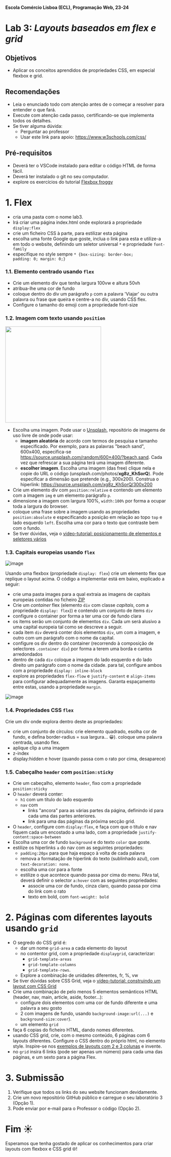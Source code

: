 **Escola Comércio Lisboa (ECL), Programação Web, 23-24**
 
# Lab 3: *Layouts baseados em flex e grid* 

## Objetivos
* Aplicar os conceitos aprendidos de propriedades CSS, em especial flexbox e grid.

## Recomendações
* Leia o enunciado todo com atenção antes de o começar a resolver para entender o que fará.
* Execute com atenção cada passo, certificando-se que implementa todos os detalhes. 
* Se tiver alguma dúvida:
    * Perguntar ao professor
    * Usar este link para apoio: https://www.w3schools.com/css/

## Pré-requisitos
* Deverá ter o VSCode instalado para editar o código HTML de forma fácil.
* Deverá ter instalado o git no seu computador.
* explore os exercícios do tutorial [Flexbox froggy](https://flexboxfroggy.com/)


# 1. Flex 
* cria uma pasta com o nome lab3.
* Irá criar uma página index.html onde explorará a propriedade <code>display:flex</code>
* crie um ficheiro CSS à parte, para estilizar esta página
* escolha uma fonte Google que goste, inclua o link para esta e utilize-a em todo o website, definindo um seletor universal <code>*</code> e propriedade <code>font-family</code> 
* especifique no style sempre <code>* {box-sizing: border-box; padding: 0; margin: 0;}</code>

### 1.1. Elemento centrado usando <code>flex</code>

* Crie um elemento div que tenha largura 100vw e altura 50vh
* atribua-lhe uma cor de fundo
* coloque dentro do div um parágrafo <code>p</code> com a palavra 'Viajar' ou outra palavra ou frase que queira e centre-a no div, usando CSS flex.
* Configure o tamanho do emoji com a propriedade font-size


### 1.2. Imagem com texto usando <code>position</code>

<img src="https://user-images.githubusercontent.com/42048382/221723524-823851af-f4c9-467c-8d6f-3e3857dbbeed.png" width="300px">

* Escolha uma imagem. Pode usar o [Unsplash](https://unsplash.com/), repositório de imagems de uso livre de onde pode usar: 
   * **imagem aleatória** de acordo com termos de pesquisa e tamanho especificado. Por exemplo, para as palavras "beach sand", 600x400, especifica-se https://source.unsplash.com/random/600×400/?beach,sand. Cada vez que refrescar a sua página terá uma imagem diferente.
   * **escolher imagem**. Escolha uma imagem (das free) clique nela e copie do URL o código (unsplash.com/photos/**xg8z_KhSorQ**). Pode especificar a dimensão que pretende (e.g., 300x200). Construa o hiperlink: https://source.unsplash.com/xg8z_KhSorQ/300x200
* Crie um elemento div com <code>position:relative</code> e contendo um elemento com a imagem <code>img</code> e um elemento parágrafo <code>p</code>.
* dimensione a imagem com largura 100%, <code>width:100%</code> por forma a ocupar toda a largura do browser.
* coloque uma frase sobre a imagem usando as propriedades <code>position:absolute</code> e especificando a posição em relação ao topo <code>top</code> e lado esquerdo <code>left</code>. Escolha uma cor para o texto que contraste bem com o fundo.
* Se tiver dúvidas, veja o [video-tutorial: posicionamento de elementos e seletores vários](https://educast.fccn.pt/vod/clips/1tmk0lmtww/html5.html?locale=en)


### 1.3. Capitais europeias usando <code>flex</code>

![image](https://user-images.githubusercontent.com/42048382/158489558-8f31368d-e15b-4a32-82c8-683ac6b2b482.png)

Usando uma flexbox (propriedade <code>display: flex</code>) crie um elemento flex que replique o layout acima. O código a implementar está em baixo, explicado a seguir:
* crie uma pasta images para a qual extraia as imagens de capitais europeias contidas no ficheiro [ZIP](https://github.com/ULHT-PW/pw23-lab3/blob/main/capitais.zip) 
* Crie um *container* flex (elemento <code>div</code> com classe *capitais*, com a propriedade <code>display: flex</code>)) e contendo um conjunto de items <code>div</code> 
* configure o container por forma a ter uma cor de fundo clara  
* os items serão um conjunto de elementos <code>div</code>. Cada um será alusivo a uma capital europeia tal como se descreve a seguir.
* cada item <code>div</code> deverá conter dois elementos <code>div</code>, um com a imagem, e outro com um parágrafo com o nome da capital. 
* configure os div dentro do container (recorrendo à composição de selectores <code>.container div</code>) por forma a terem uma borda e cantos arredondados 
* dentro de cada <code>div</code> coloque a imagem do lado esquerdo e do lado direito um parágrafo com o nome da cidade. para tal, configure ambos com a propriedade <code>display: inline-block</code>
* explore as propriedades <code>flex-flow</code> e <code>justify-content</code> e <code>align-items</code> para configurar adequadamente as imagens. Garanta espaçamento entre estas, usando a propriedade <code>margin</code>. 

![image](https://user-images.githubusercontent.com/42048382/158496390-ad99c24c-dfe8-4030-b662-244a9eaec457.png)

### 1.4. Propriedades CSS <code>flex</code>

Crie um div onde explora dentro deste as propriedades:
* crie um conjunto de círculos: crie elemento quadrado, esolha cor de fundo, e defina border-radius = sua largura... 😀). coloque uma palavra centrada, usando flex.
* aplique clip a uma imagem
* z-index
* display:hidden e hover (quando passa com o rato por cima, desaparece)

### 1.5. Cabeçalho <code>header</code> com <code>position:sticky</code>

* Crie um cabeçalho, elemento <code>header</code>, fixo com a propriedade <code>position:sticky</code>
* O <code>header</code> deverá conter:
    * <code>h1</code> com um título do lado esquerdo 
    * <code>nav</code> com 
        * links "ancora" para as várias partes da página, definindo id para cada uma das partes anteriores. 
        * link para uma das páginas da próxima secção grid.
* O <code>header</code>, configure com <code>display:flex</code>, e faça com que o titulo e nav fiquem cada um encostado a uma lado, com a propriedade <code>justify-content:space-between</code>
* Escolha uma cor de fundo <code>background</code> e do texto <code>color</code> que goste.
* estilize os hiperlinks <code>a</code> do nav com as seguintes propriedades:
    * <code>padding:20px</code> para que haja espaço à volta de cada palavra
    * remova a formatação de hiperlink do texto (sublinhado azul), com <code>text-decoration: none</code>.
    * escolha uma cor para a fonte
    * estilize o que acontece quando passa por cima do menu. PAra tal, deverá definir o selector <code>a:hover</code> com as seguintes propriedades:
        * associe uma cor de fundo, cinza claro, quando passa por cima do link com o rato
        * texto em bold, com  <code>font-weight: bold</code>


# 2. Páginas com diferentes layouts usando <code>grid</code>

* O segredo do CSS grid é:
    * dar um nome <code>grid-area</code> a cada elemento do layout  
    * no contentor grid, com a propriedade <code>displaygrid</code>, caracterizar:
        * <code>grid-template-areas</code>
        * <code>grid-template-columns</code> 
        * <code>grid-template-rows</code>.
    * Explore a combinação de unidades diferentes, fr, %, vw
* Se tiver dúvidas sobre CSS Grid, veja o [vídeo-tutorial: construindo um layout com CSS Grid](https://educast.fccn.pt/vod/clips/1qib570kz7/html5.html?locale=en) 
* Crie uma combinação de pelo menos 5 elementos semânticos HTML (header, nav, main, article, aside, footer...):
    * configure dois elementos com uma cor de fundo diferente e uma palavra a seu gosto
    * 2 com imagens de fundo, usando  <code>background-image:url(...)</code> e <code>background-size:cover</code>). 
    * um elemento <code>grid</code>
* faça 6 copias do ficheiro HTML, dando nomes diferentes.
* usando CSS grid, crie, com o mesmo conteúdo, 6 páginas com 6 layouts diferentes. Configure o CSS dentro do próprio html, no elemento style. Inspire-se nos [exemplos de layouts com 2 e 3 colunas](https://developer.mozilla.org/en-US/docs/Learn/Common_questions/Design_and_accessibility/Common_web_layouts) e invente.
* no <code>grid</code> insira 6 links (pode ser apenas um número) para cada uma das páginas, e um sexto para a página Flex. 

# 3. Submissão

1. Verifique que todos os links do seu website funcionam devidamente.
2. Crie um novo repositório GitHub público e carregue o seu laboratório 3 (Opção 1).
3. Pode enviar por e-mail para o Professor o código (Opção 2).


 # Fim ☀
 
Esperamos que tenha gostado de aplicar os conhecimentos para criar layouts com flexbox e CSS grid &#127760;!
